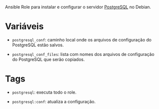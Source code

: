 Ansible Role para instalar e configurar o servidor
[PostgreSQL](http://www.postgresql.org) no Debian.

# Variáveis

- `postgresql_conf`: caminho local onde os arquivos de configuração do
  PostgreSQL estão salvos.

- `postgresql_conf_files`: lista com nomes dos arquivos de configuração
  do PostgreSQL que serão copiados.

# Tags

- `postgresql`: executa todo o role.

- `postgresql:conf`: atualiza a configuração.
